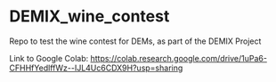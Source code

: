 # DEMIX_wine_contest
Repo to test the wine contest for DEMs, as part of the DEMIX Project

Link to Google Colab: https://colab.research.google.com/drive/1uPa6-CFHHfYedlffWz--IJL4Uc6CDX9H?usp=sharing
<!-- [![Binder](https://mybinder.org/badge_logo.svg)](https://mybinder.org/v2/gh/CarlosGrohmann/DEMIX_wine_contest/HEAD) -->
